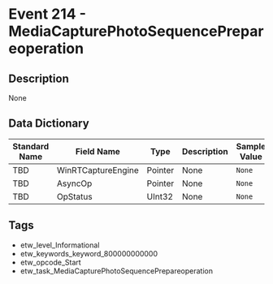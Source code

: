 # Event 214 - MediaCapturePhotoSequencePrepareoperation

## Description
None

## Data Dictionary
|Standard Name|Field Name|Type|Description|Sample Value|
|---|---|---|---|---|
|TBD|WinRTCaptureEngine|Pointer|None|`None`|
|TBD|AsyncOp|Pointer|None|`None`|
|TBD|OpStatus|UInt32|None|`None`|

## Tags
* etw_level_Informational
* etw_keywords_keyword_800000000000
* etw_opcode_Start
* etw_task_MediaCapturePhotoSequencePrepareoperation